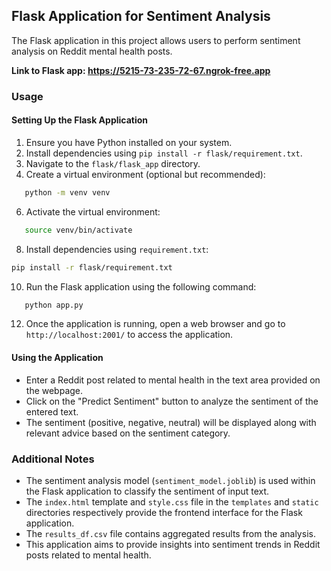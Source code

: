 ## Flask Application for Sentiment Analysis

The Flask application in this project allows users to perform sentiment analysis on Reddit mental health posts.

**Link to Flask app: https://5215-73-235-72-67.ngrok-free.app**

### Usage

#### Setting Up the Flask Application

1. Ensure you have Python installed on your system.
2. Install dependencies using `pip install -r flask/requirement.txt`.
3. Navigate to the `flask/flask_app` directory.
4. Create a virtual environment (optional but recommended):
```bash
   python -m venv venv
```
6. Activate the virtual environment:
```bash
   source venv/bin/activate
```
8. Install dependencies using `requirement.txt`:
```bash
pip install -r flask/requirement.txt
```

10. Run the Flask application using the following command:
```bash
   python app.py
```
12. Once the application is running, open a web browser and go to `http://localhost:2001/` to access the application.

#### Using the Application

- Enter a Reddit post related to mental health in the text area provided on the webpage.
- Click on the "Predict Sentiment" button to analyze the sentiment of the entered text.
- The sentiment (positive, negative, neutral) will be displayed along with relevant advice based on the sentiment category.

### Additional Notes

- The sentiment analysis model (`sentiment_model.joblib`) is used within the Flask application to classify the sentiment of input text.
- The `index.html` template and `style.css` file in the `templates` and `static` directories respectively provide the frontend interface for the Flask application.
- The `results_df.csv` file contains aggregated results from the analysis.
- This application aims to provide insights into sentiment trends in Reddit posts related to mental health.
